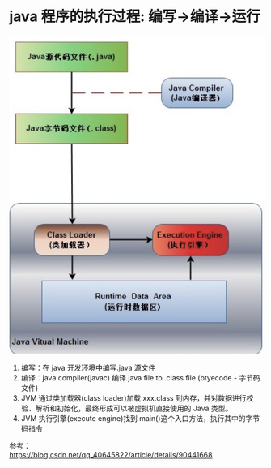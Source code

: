 # java 程序的执行过程: 编写->编译->运行

![Alt text](../image/Java程序执行过程.jpg)

1. 编写：在 java 开发环境中编写.java 源文件
2. 编译：java compiler(javac) 编译.java file to .class file (btyecode - 字节码文件)
3. JVM 通过类加载器(class loader)加载 xxx.class 到内存，并对数据进行校验、解析和初始化，最终形成可以被虚拟机直接使用的 Java 类型。
4. JVM 执行引擎(execute engine)找到 main()这个入口方法，执行其中的字节码指令

参考：  
https://blog.csdn.net/qq_40645822/article/details/90441668

